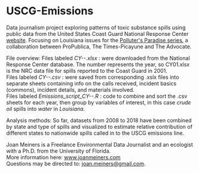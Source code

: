 # USCG-Emissions
Data journalism project exploring patterns of toxic substance spills using public data from the United States Coast Guard National Response Center [website](www.nrc.uscg.mil/). Focusing on Louisiana issues for the [Polluter's Paradise series](https://www.propublica.org/series/polluters-paradise), a collaboration between ProPublica, The Times-Picayune and The Advocate.

File overview:
Files labeled _CY--.xlsx_ : were downloaded from the National Response Center database. The number represents the year, so CY01.xlsx is the NRC data file for spills reported to the Coast Guard in 2001.  
Files labeled _CY--.csv_ : were saved from corresponding .xslx files into separate sheets containing info on the calls received, incident basics (commons), incident details, and materials involved.  
Files labeled _Emissions_script_CY--.R_ : code to combine and sort the .csv sheets for each year, then group by variables of interest, in this case _crude oil_ spills into _water_ in _Louisiana_.    


Analysis methods: So far, datasets from 2008 to 2018 have been combined by state and type of spills and visualized to estimate relative contribution of different states to nationwide spills called in to the USCG emissions line.

Joan Meiners is a Freelance Environmental Data Journalist and an ecologist with a Ph.D. from the University of Florida.  
More information here: www.joanmeiners.com  
Questions may be directed to: joan.meiners@gmail.com.
